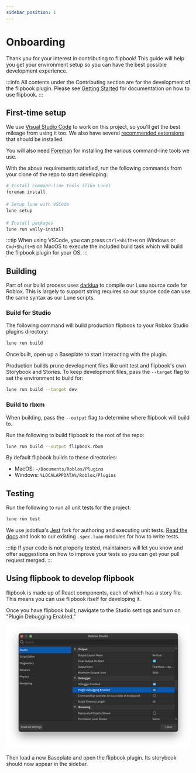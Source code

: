```yaml
---
sidebar_position: 1
---
```


# Onboarding

Thank you for your interest in contributing to flipbook! This guide will help you get your environment setup so you can have the best possible development experience.

:::info
All contents under the Contributing section are for the development of the flipbook plugin. Please see [Getting Started](/docs/intro) for documentation on how to use flipbook.
:::

## First-time setup

We use [Visual Studio Code](https://code.visualstudio.com/) to work on this project, so you'll get the best mileage from using it too. We also have several [recommended extensions](https://github.com/flipbook-labs/flipbook/blob/main/.vscode/extensions.json) that should be installed.

You will also need [Foreman](https://github.com/Roblox/foreman/) for installing the various command-line tools we use.

With the above requirements satisfied, run the following commands from your clone of the repo to start developing:

```sh
# Install command-line tools (like Lune)
foreman install

# Setup lune with VSCode
lune setup

# Install packages
lune run wally-install

```

:::tip
When using VSCode, you can press `Ctrl+Shift+B` on Windows or `Cmd+Shift+B` on MacOS to execute the included build task which will build the flipbook plugin for your OS.
:::

## Building

Part of our build process uses [darklua](https://github.com/seaofvoices/darklua) to compile our Luau source code for Roblox. This is largely to support string requires so our source code can use the same syntax as our Lune scripts.

### Build for Studio

The following command will build production flipbook to your Roblox Studio plugins directory:

```sh
lune run build
```

Once built, open up a Baseplate to start interacting with the plugin.

Production builds prune development files like unit test and flipbook's own Storybook and Stories. To keep development files, pass the `--target` flag to set the environment to build for:

```sh
lune run build --target dev
```

### Build to rbxm

When building, pass the `--output` flag to determine where flipbook will build to.

Run the following to build flipbook to the root of the repo:

```sh
lune run build --output flipbook.rbxm
```

By default flipbook builds to these directories:
* MacOS: `~/Documents/Roblox/Plugins`
* Windows: `%LOCALAPPDATA%/Roblox/Plugins`

## Testing

Run the following to run all unit tests for the project:

```sh
lune run test
```

We use jsdotlua's [Jest](https://github.com/jsdotlua/jest-lua) fork for authoring and executing unit tests. [Read the docs](https://jsdotlua.github.io/jest-lua/) and look to our existing `.spec.luau` modules for how to write tests.

:::tip
If your code is not properly tested, maintainers will let you know and offer suggestions on how to improve your tests so you can get your pull request merged.
:::

## Using flipbook to develop flipbook

flipbook is made up of React components, each of which has a story file. This means you can use flipbook itself for developing it.

Once you have flipbook built, navigate to the Studio settings and turn on "Plugin Debugging Enabled."

![Screenshot of the Studio settings showing the Plugin Debugging Enabled option](./plugin-debugging-enabled.png)

Then load a new Baseplate and open the flipbook plugin. Its storybook should now appear in the sidebar.


